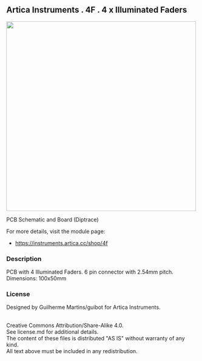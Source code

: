 ## Artica Instruments . 4F . 4 x Illuminated Faders

<img src="http://drive.google.com/uc?export=view&id=1Vwr8EzIaGxRxdtKWvYioppJhvon4i2d0" width="500px"><br/>

PCB Schematic and Board (Diptrace)

For more details, visit the module page:
* https://instruments.artica.cc/shop/4f

### Description

PCB with 4 Illuminated Faders.
6 pin connector with 2.54mm pitch.
Dimensions: 100x50mm

### License

Designed by Guilherme Martins/guibot for Artica Instruments.<br/><br/>

Creative Commons Attribution/Share-Alike 4.0.<br/>
See license.md for additional details.<br/>
The content of these files is distributed "AS IS" without warranty of any kind.<br/>
All text above must be included in any redistribution.

